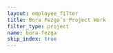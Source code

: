 ```yaml
---
layout: employee_filter
title: Bora Fezga’s Project Work
filter_type: project
name: bora-fezga
skip_index: true
---
```

